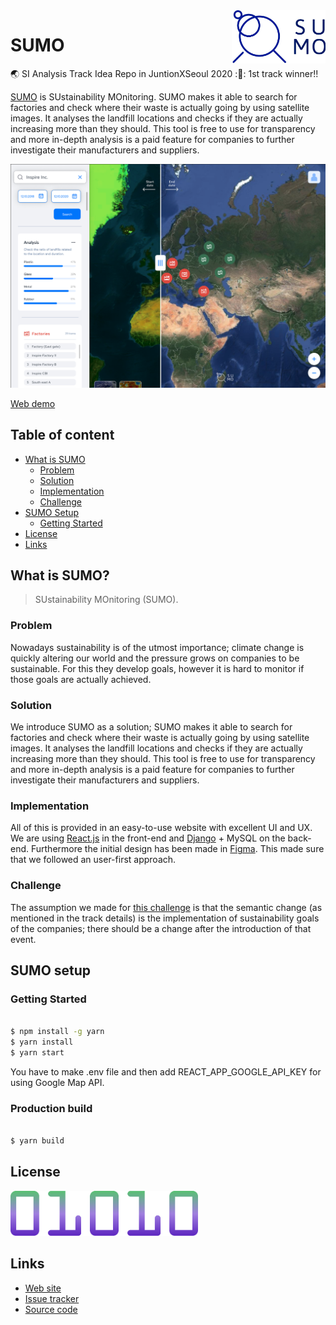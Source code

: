 [sumo-demo]:http://ec2-3-35-22-38.ap-northeast-2.compute.amazonaws.com:3000/


<a href="http://ec2-3-35-22-38.ap-northeast-2.compute.amazonaws.com:3000/">
    <img src="./img/app_logo.jpeg" alt="Aimeos logo" title="Aimeos" align="right" width="150" />
</a>


SUMO
======================

:earth_asia:  SI Analysis Track Idea Repo in JuntionXSeoul 2020
:🥇: 1st track winner!!

[SUMO][sumo-demo] is SUstainability MOnitoring. SUMO makes it able to search for factories and check where their waste is actually going by using satellite images. It analyses the landfill locations and checks if they are actually increasing more than they should. This tool is free to use for transparency and more in-depth analysis is a paid feature for companies to further investigate their manufacturers and suppliers.


[![SUMO demo](./img/app_image.png)][sumo-demo]

[Web demo][sumo-demo]


## Table of content

- [What is SUMO](#what-is-sumo)
    - [Problem](#problem)
    - [Solution](#solution)
    - [Implementation](#implementation)
    - [Challenge](#challenge)
- [SUMO Setup](#sumo-setup)
    - [Getting Started](#getting-started)
- [License](#license)
- [Links](#links)

## What is SUMO?
> SUstainability MOnitoring (SUMO).

### Problem

Nowadays sustainability is of the utmost importance; climate change is quickly altering our world and the pressure grows on companies to be sustainable. For this they develop goals, however it is hard to monitor if those goals are actually achieved.

### Solution

We introduce SUMO as a solution; SUMO makes it able to search for factories and check where their waste is actually going by using satellite images. It analyses the landfill locations and checks if they are actually increasing more than they should. This tool is free to use for transparency and more in-depth analysis is a paid feature for companies to further investigate their manufacturers and suppliers.


### Implementation

All of this is provided in an easy-to-use website with excellent UI and UX. We are using [React.js](https://ko.reactjs.org/) in the front-end and [Django](https://www.djangoproject.com/) + MySQL on the back-end. Furthermore the initial design has been made in [Figma](https://www.figma.com/). This made sure that we followed an user-first approach.

### Challenge

The assumption we made for [this challenge](https://drive.google.com/file/d/1Pk6kwi6ROOaeI-bI2CZsA58vWDUpQJcx/view?usp=sharing) is that the semantic change (as mentioned in the track details) is the implementation of sustainability goals of the companies; there should be a change after the introduction of that event.

## SUMO setup

### Getting Started

```bash

$ npm install -g yarn
$ yarn install
$ yarn start

```

You have to make .env file and then add REACT_APP_GOOGLE_API_KEY for using Google Map API.

### Production build

```bash

$ yarn build

```

## License

<img src="./img/team_logo.png" alt="ololo logo" title="ololo" width="300" />

## Links

* [Web site][sumo-demo]
* [Issue tracker](https://github.com/bonomoon/SUMO/issues)
* [Source code](https://github.com/bonomon)


